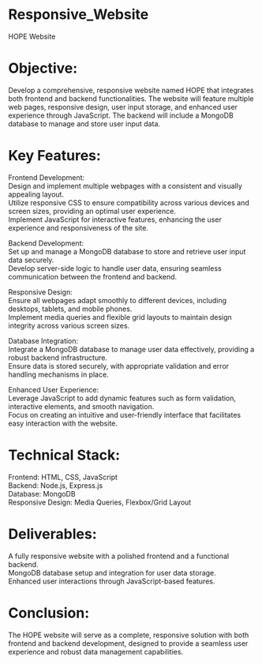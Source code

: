 # Responsive_Website
HOPE Website

# Objective:
Develop a comprehensive, responsive website named HOPE that integrates both frontend and backend functionalities. The website will feature multiple web pages, responsive design, user input storage, and enhanced user experience through JavaScript. The backend will include a MongoDB database to manage and store user input data.

# Key Features:
Frontend Development:  
Design and implement multiple webpages with a consistent and visually appealing layout.  
Utilize responsive CSS to ensure compatibility across various devices and screen sizes, providing an optimal user experience.  
Implement JavaScript for interactive features, enhancing the user experience and responsiveness of the site.

Backend Development:  
Set up and manage a MongoDB database to store and retrieve user input data securely.  
Develop server-side logic to handle user data, ensuring seamless communication between the frontend and backend.

Responsive Design:  
Ensure all webpages adapt smoothly to different devices, including desktops, tablets, and mobile phones.  
Implement media queries and flexible grid layouts to maintain design integrity across various screen sizes.

Database Integration:  
Integrate a MongoDB database to manage user data effectively, providing a robust backend infrastructure.  
Ensure data is stored securely, with appropriate validation and error handling mechanisms in place.

Enhanced User Experience:  
Leverage JavaScript to add dynamic features such as form validation, interactive elements, and smooth navigation.  
Focus on creating an intuitive and user-friendly interface that facilitates easy interaction with the website.

# Technical Stack:
Frontend: HTML, CSS, JavaScript  
Backend: Node.js, Express.js  
Database: MongoDB  
Responsive Design: Media Queries, Flexbox/Grid Layout

# Deliverables:
A fully responsive website with a polished frontend and a functional backend.  
MongoDB database setup and integration for user data storage.  
Enhanced user interactions through JavaScript-based features.

# Conclusion:
The HOPE website will serve as a complete, responsive solution with both frontend and backend development, designed to provide a seamless user experience and robust data management capabilities.
